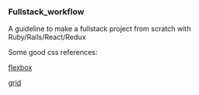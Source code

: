 ### Fullstack_workflow
A guideline to make a fullstack project from scratch with Ruby/Rails/React/Redux

Some good css references:

[flexbox](https://css-tricks.com/snippets/css/a-guide-to-flexbox/)

[grid](https://css-tricks.com/snippets/css/complete-guide-grid/)